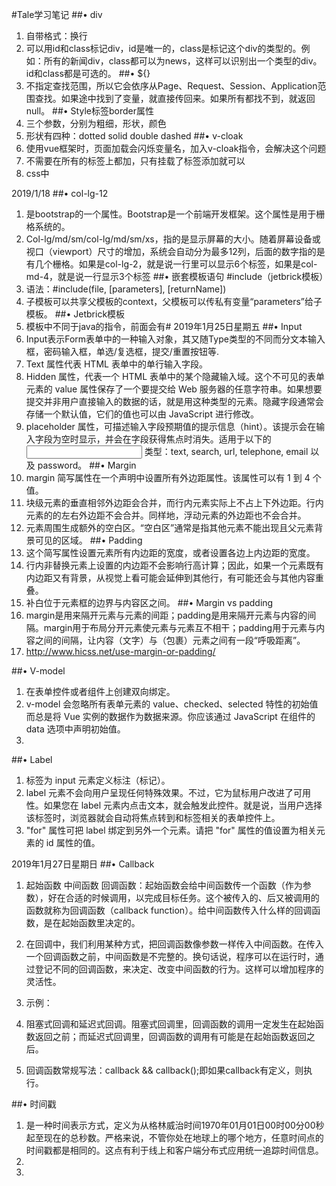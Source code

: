 #Tale学习笔记
##•	div
1)	自带格式：换行
2)	可以用id和class标记div，id是唯一的，class是标记这个div的类型的。例如：所有的新闻div，class都可以为news，这样可以识别出一个类型的div。id和class都是可选的。
##•	${}
1)	不指定查找范围，所以它会依序从Page、Request、Session、Application范围查找。如果途中找到了变量，就直接传回来。如果所有都找不到，就返回null。
##•	Style标签border属性 
1)	三个参数，分别为粗细，形状，颜色
2)	形状有四种：dotted solid double dashed
##•	v-cloak
1)	使用vue框架时，页面加载会闪烁变量名，加入v-cloak指令，会解决这个问题
2)	不需要在所有的标签上都加，只有挂载了标签添加就可以
3)	css中
 

2019/1/18
##•	col-lg-12
1)	是bootstrap的一个属性。Bootstrap是一个前端开发框架。这个属性是用于栅格系统的。
2)	Col-lg/md/sm/col-lg/md/sm/xs，指的是显示屏幕的大小。随着屏幕设备或视口（viewport）尺寸的增加，系统会自动分为最多12列，后面的数字指的是有几个栅格。如果是col-lg-2，就是说一行里可以显示6个标签，如果是col-md-4，就是说一行显示3个标签
##•	嵌套模板语句 #include（jetbrick模板）
1)	语法：#include(file, [parameters], [returnName])
2)	子模板可以共享父模板的context，父模板可以传私有变量“parameters”给子模板。
##•	Jetbrick模板
1)	模板中不同于java的指令，前面会有#
2019年1月25日星期五
##•	Input
1)	Input表示Form表单中的一种输入对象，其又随Type类型的不同而分文本输入框，密码输入框，单选/复选框，提交/重置按钮等.
2)	Text 属性代表 HTML 表单中的单行输入字段。
3)	Hidden 属性，代表一个 HTML 表单中的某个隐藏输入域。这个不可见的表单元素的 value 属性保存了一个要提交给 Web 服务器的任意字符串。如果想要提交并非用户直接输入的数据的话，就是用这种类型的元素。隐藏字段通常会存储一个默认值，它们的值也可以由 JavaScript 进行修改。
4)	placeholder 属性，可描述输入字段预期值的提示信息（hint）。该提示会在输入字段为空时显示，并会在字段获得焦点时消失。适用于以下的 <input> 类型：text, search, url, telephone, email 以及 password。
##•	Margin
1)	margin 简写属性在一个声明中设置所有外边距属性。该属性可以有 1 到 4 个值。
2)	块级元素的垂直相邻外边距会合并，而行内元素实际上不占上下外边距。行内元素的的左右外边距不会合并。同样地，浮动元素的外边距也不会合并。
3)	元素周围生成额外的空白区。“空白区”通常是指其他元素不能出现且父元素背景可见的区域。
##•	Padding
1)	这个简写属性设置元素所有内边距的宽度，或者设置各边上内边距的宽度。
2)	行内非替换元素上设置的内边距不会影响行高计算；因此，如果一个元素既有内边距又有背景，从视觉上看可能会延伸到其他行，有可能还会与其他内容重叠。
3)	补白位于元素框的边界与内容区之间。
##•	Margin vs padding
1)	margin是用来隔开元素与元素的间距；padding是用来隔开元素与内容的间隔。margin用于布局分开元素使元素与元素互不相干；padding用于元素与内容之间的间隔，让内容（文字）与（包裹）元素之间有一段“呼吸距离”。
2)	http://www.hicss.net/use-margin-or-padding/

##•	V-model
1)	在表单控件或者组件上创建双向绑定。
2)	v-model 会忽略所有表单元素的 value、checked、selected 特性的初始值而总是将 Vue 实例的数据作为数据来源。你应该通过 JavaScript 在组件的 data 选项中声明初始值。
3)	
##•	Label
1)	<label> 标签为 input 元素定义标注（标记）。
2)	label 元素不会向用户呈现任何特殊效果。不过，它为鼠标用户改进了可用性。如果您在 label 元素内点击文本，就会触发此控件。就是说，当用户选择该标签时，浏览器就会自动将焦点转到和标签相关的表单控件上。
3)	"for" 属性可把 label 绑定到另外一个元素。请把 "for" 属性的值设置为相关元素的 id 属性的值。



2019年1月27日星期日
##•	Callback
1)	起始函数 中间函数 回调函数：起始函数会给中间函数传一个函数（作为参数），好在合适的时候调用，以完成目标任务。这个被传入的、后又被调用的函数就称为回调函数（callback function）。给中间函数传入什么样的回调函数，是在起始函数里决定的。
2)	在回调中，我们利用某种方式，把回调函数像参数一样传入中间函数。在传入一个回调函数之前，中间函数是不完整的。换句话说，程序可以在运行时，通过登记不同的回调函数，来决定、改变中间函数的行为。这样可以增加程序的灵活性。
3)	示例：
 
 
4)	阻塞式回调和延迟式回调。阻塞式回调里，回调函数的调用一定发生在起始函数返回之前；而延迟式回调里，回调函数的调用有可能是在起始函数返回之后。
5)	回调函数常规写法：callback && callback();即如果callback有定义，则执行。

##•	时间戳
1)	是一种时间表示方式，定义为从格林威治时间1970年01月01日00时00分00秒起至现在的总秒数。严格来说，不管你处在地球上的哪个地方，任意时间点的时间戳都是相同的。这点有利于线上和客户端分布式应用统一追踪时间信息。
2)	
3)	

